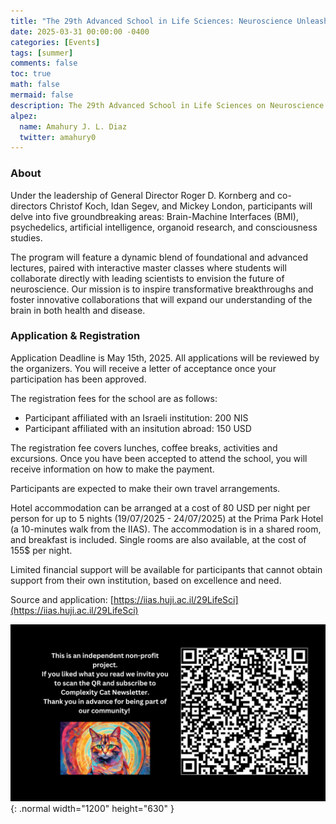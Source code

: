 ```yaml
---
title: "The 29th Advanced School in Life Sciences: Neuroscience Unleashed"
date: 2025-03-31 00:00:00 -0400
categories: [Events]
tags: [summer]
comments: false
toc: true
math: false
mermaid: false
description: The 29th Advanced School in Life Sciences on Neuroscience Unleashed is an elite international neuroscience school, set to take place at Israel Institute for Advanced Studies (IIAS) at the Hebrew University of Jerusalem from July 20-24, 2025. This immersive five-day program will bring together some of the world’s most renowned experts to explore the cutting edge of neuroscience research.
alpez:
  name: Amahury J. L. Diaz
  twitter: amahury0
---
```

### About
Under the leadership of General Director Roger D. Kornberg and co-directors Christof Koch, Idan Segev, and Mickey London, participants will delve into five groundbreaking areas: Brain-Machine Interfaces (BMI), psychedelics, artificial intelligence, organoid research, and consciousness studies.

The program will feature a dynamic blend of foundational and advanced lectures, paired with interactive master classes where students will collaborate directly with leading scientists to envision the future of neuroscience. Our mission is to inspire transformative breakthroughs and foster innovative collaborations that will expand our understanding of the brain in both health and disease.

### Application & Registration
Application Deadline is  May 15th, 2025. All applications will be reviewed by the organizers. You will receive a letter of acceptance once your participation has been approved. 

The registration fees for the school are as follows:
- Participant affiliated with an Israeli institution: 200 NIS
- Participant affiliated with an insitution abroad: 150 USD

The registration fee covers lunches, coffee breaks, activities and excursions. Once you have been accepted to attend the school, you will receive information on how to make the payment.

Participants are expected to make their own travel arrangements.

Hotel accommodation can be arranged at a cost of 80 USD per night per person for up to 5 nights (19/07/2025 - 24/07/2025) at the Prima Park Hotel (a 10-minutes walk from the IIAS). The accommodation is in a shared room, and breakfast is included. Single rooms are also available, at the cost of 155$ per night.

Limited financial support will be available for participants that cannot obtain support from their own institution, based on excellence and need.

Source and application: [https://iias.huji.ac.il/29LifeSci](https://iias.huji.ac.il/29LifeSci)

![Desktop View](/assets/img/fix/complexity-cat-newsletter.png){: .normal width="1200" height="630" }

